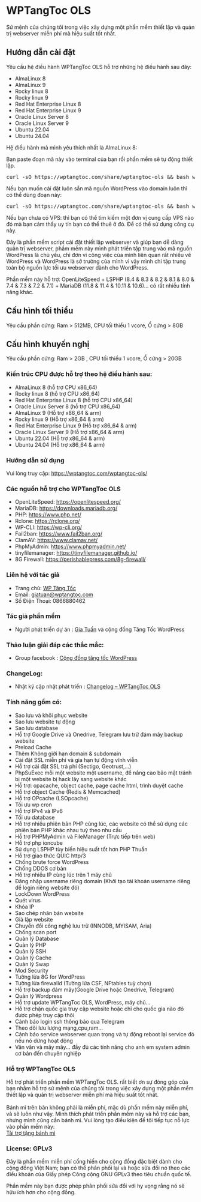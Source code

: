 # WPTangToc OLS
Sứ mệnh của chúng tôi trong việc xây dựng một phần mềm thiết lập và quản trị webserver miễn phí mà hiệu suất tốt nhất.

<h2>Hướng dẫn cài đặt</h2>
Yêu cầu hệ điều hành WPTangToc OLS hỗ trợ những hệ điều hành sau đây:
<ul>
<li>
AlmaLinux 8
</li>
<li>
AlmaLinux 9
</li>

<li>
Rocky linux 8
</li>
<li>
Rocky linux 9
</li>

<li>
Red Hat Enterprise Linux 8
</li>

<li>
Red Hat Enterprise Linux 9
</li>

<li>
Oracle Linux Server 8
</li>

<li>
Oracle Linux Server 9
</li>

<li>
Ubuntu 22.04
</li>
<li>
Ubuntu 24.04
</li>

</ul>
Hệ điều hành mà mình yêu thích nhất là AlmaLinux 8:


Bạn paste đoạn mã này vào terminal của bạn rồi phần mềm sẽ tự động thiết lập.


<pre>curl -sO https://wptangtoc.com/share/wptangtoc-ols && bash wptangtoc-ols</pre>

Nếu bạn muốn cài đặt luôn sẵn mã nguồn WordPress vào domain luôn thì có thể dùng đoạn này:

<pre>curl -sO https://wptangtoc.com/share/wptangtoc-ols && bash wptangtoc-ols wp</pre>

Nếu bạn chưa có VPS: thì bạn có thể tìm kiếm một đơn vị cung cấp VPS nào đó mà bạn cảm thấy uy tín bạn có thể thuê ở đó. Để có thể sử dụng công cụ này.

Đây là phần mềm script cài đặt thiết lập webserver và giúp bạn dễ dàng quản trị webserver, phầm mềm này mình phát triển tập trung vào mã nguồn WordPress là chủ yếu, chỉ đơn vì công việc của mình liên quan rất nhiều về WordPress và WordPress là sở trưởng của mình vì vậy mình chỉ tập trung toàn bộ nguồn lực tối ưu webserver dành cho WordPress.

Phần mềm này hỗ trợ: OpenLiteSpeed + LSPHP (8.4 & 8.3 & 8.2 & 8.1 & 8.0 & 7.4 & 7.3 & 7.2 & 7.1) + MariaDB (11.8 & 11.4 & 10.11 & 10.6)... có rất nhiều tính năng khác.

<h2>Cấu hình tối thiểu</h2>
Yêu cầu phần cứng: Ram > 512MB, CPU tối thiểu 1 vcore, Ổ cứng > 8GB
<h2>Cấu hình khuyến nghị</h2>
Yêu cầu phần cứng: Ram > 2GB , CPU tối thiểu 1 vcore, Ổ cứng > 20GB

<h3>Kiến trúc CPU được hỗ trợ theo hệ điều hành sau:</h3>
<ul>
<li>
AlmaLinux 8 (hỗ trợ CPU x86_64)
</li>

<li>
Rocky linux 8 (hỗ trợ CPU x86_64)
</li>

<li>
Red Hat Enterprise Linux 8 (hỗ trợ CPU x86_64)
</li>

<li>
Oracle Linux Server 8 (hỗ trợ CPU x86_64)
</li>

<li>
AlmaLinux 9 (Hỗ trợ x86_64 & arm)
</li>

<li>
Rocky linux 9 (Hỗ trợ x86_64 & arm)
</li>

<li>
Red Hat Enterprise Linux 9 (Hỗ trợ x86_64 & arm)
</li>

<li>
Oracle Linux Server 9 (Hỗ trợ x86_64 & arm)
</li>

<li>
Ubuntu 22.04 (Hỗ trợ x86_64 & arm)
</li>
<li>
Ubuntu 24.04 (Hỗ trợ x86_64 & arm)
</li>

</ul>


<h3>Hướng dẫn sử dụng</h3>

Vui lòng truy cập: <a href="https://wptangtoc.com/wptangtoc-ols/">https://wptangtoc.com/wptangtoc-ols/</a>

<h3>Các nguồn hỗ trợ cho WPTangToc OLS</h3>

<ul>
<li>OpenLiteSpeed: <a href="https://openlitespeed.org/">https://openlitespeed.org/</a></li>
<li>MariaDB: <a href="https://downloads.mariadb.org/">https://downloads.mariadb.org/</a></li>
<li>PHP: <a href="https://www.php.net/">https://www.php.net/</a></li>
<li>Rclone: <a href="https://rclone.org/">https://rclone.org/</a></li>
<li>WP-CLI: <a href="https://wp-cli.org/">https://wp-cli.org/</a></li>
<li>Fail2ban: <a href="https://www.fail2ban.org/">https://www.fail2ban.org/</a></li>
<li>ClamAV: <a href="https://www.clamav.net/">https://www.clamav.net/</a></li>
<li>PhpMyAdmin: <a href="https://www.phpmyadmin.net/">https://www.phpmyadmin.net/</a></li>
<li>tinyfilemanager: <a href="https://tinyfilemanager.github.io/">https://tinyfilemanager.github.io/</a></li>
<li>8G Firewall: <a href="https://perishablepress.com/8g-firewall/">https://perishablepress.com/8g-firewall/</a></li>
</ul>

<h3>Liên hệ với tác giả</h3>
<ul>
<li>Trang chủ: <a href="https://wptangtoc.com">WP Tăng Tốc</a></li>
<li>Email: <a href="mailto:giatuan@wptangtoc.com">giatuan@wptangtoc.com</a></li>
<li>Số Điện Thoại: 0866880462</li>
</ul>

<h3>Tác giả phần mềm</h3>
<ul>
<li>Người phát triển dự án : <a href="https://wptangtoc.com/gia-tuan/">Gia Tuấn</a> và cộng đồng Tăng Tốc WordPress</li>
</ul>

<h3>Thảo luận giải đáp các thắc mắc: </h3>

<ul>
<li>Group facebook : <a href="https://www.facebook.com/groups/wptangtoc/">Cộng đồng tăng tốc WordPress</a></li>
</ul>


<h3>ChangeLog: </h3>
<ul>
<li>Nhật ký cập nhật phát triển : <a href="https://wptangtoc.com/changelog-wptangtoc-ols/">Changelog – WPTangToc OLS</a></li>
</ul>


<h3>Tính năng gồm có: </h3>
<ul>
<li>Sao lưu và khôi phục website</li>
<li>Sao lưu website tự động</li>
<li>Sao lưu database</li>
<li>Hỗ trợ Google Drive và Onedrive, Telegram lưu trữ đám mây backup website</li>
<li>Preload Cache</li>
<li>Thêm Không giới hạn domain & subdomain</li>
<li>Cài đặt SSL miễn phí và gia hạn tự động vĩnh viễn</li>
<li>Hỗ trợ cài đặt SSL trả phí (Sectigo, Geotrust,...)</li>
<li>PhpSuExec mỗi một website một username, để nâng cao bảo mật tránh bị một website bị hack lây sang website khác</li>
<li>Hỗ trợ: opacache, object cache, page cache html, trình duyệt cache</li>
<li>Hỗ trợ object Cache (Redis & Memcached)</li>
<li>Hỗ trợ OPcache (LSOpcache)</li>
<li>Tối ưu wp cron</li>
<li>Hỗ trợ IPv4 và IPv6</li>
<li>Tối ưu database</li>
<li>Hỗ trợ nhiều phiên bản PHP cùng lúc, các website có thể sử dụng các phiên bản PHP khác nhau tuỳ theo nhu cầu</li>
<li>Hỗ trợ PHPMyAdmin và FileManager (Trực tiếp trên web)</li>
<li>Hỗ trợ php ioncube</li>
<li>Sử dụng LSPHP tùy biến hiệu suất tốt hơn PHP Thuần</li>
<li>Hỗ trợ giao thức QUIC http/3</li>
<li>Chống brute force WordPress</li>
<li>Chống DDOS cơ bản</li>
<li>Hỗ trợ nhiều IP cùng lúc trên 1 máy chủ</li>
<li>Đăng nhập username riêng domain (Khởi tạo tài khoản username riêng để login riêng website đó)</li>
<li>LockDown WordPress</li>
<li>Quét virus</li>
<li>Khóa IP</li>
<li>Sao chép nhân bản website</li>
<li>Giả lập website</li>
<li>Chuyển đổi công nghệ lưu trữ (INNODB, MYISAM, Aria)</li>
<li>Chống scan port</li>
<li>Quản lý Database</li>
<li>Quản lý PHP</li>
<li>Quản lý SSH</li>
<li>Quản lý Cache</li>
<li>Quản lý Swap</li>
<li>Mod Security</li>
<li>Tường lửa 8G for WordPress</li>
<li>Tường lửa firewalld (Tường lửa CSF, NFtables tuỳ chọn)</li>
<li>Hỗ trợ backup đám mây(Google Drive hoặc Onedrive, Telegram)</li>
<li>Quản lý Wordpress</li>
<li>Hỗ trợ update WPTangToc OLS, WordPress, máy chủ...</li>
<li>Hỗ trợ chặn quốc gia truy cập website hoặc chỉ cho quốc gia nào đó được phép truy cập thôi</li>
<li>Cảnh báo login ssh thông báo qua Telegram</li>
<li>Theo dõi lưu lượng mạng,cpu,ram...</li>
<li>Cảnh báo service webserver quan trọng và tự động reboot lại service đó nếu nó dừng hoạt động</li>
<li>Vân vân và mây mây... đầy đủ các tính năng cho anh em system admin cơ bản đến chuyên nghiệp</li>
</ul>

<h3>Hỗ trợ WPTangToc OLS</h3>
Hỗ trợ phát triển phần mềm WPTangToc OLS. rất biết ơn sự đóng góp của bạn nhằm hỗ trợ sứ mệnh của chúng tôi trong việc xây dựng một phần mềm thiết lập và quản trị webserver miễn phí mà hiệu suất tốt nhất.
<br>
<br>
Bánh mì trên bàn không phải là miễn phí, mặc dù phần mềm này miễn phí, và sẽ luôn như vậy. Mình thích phát triển phần mềm này và hỗ trợ các bạn, nhưng mình cũng cần bánh mì. Vui lòng tạo điều kiện để tôi tiếp tục nỗ lực vào phần mềm này:<br>
<a href="https://wptangtoc.com/donate">Tài trợ tặng bánh mì</a>


<h3>License: GPLv3</h3>

Đây là phần mềm miễn phí cống hiến cho cộng đồng đặc biệt dành cho cộng đồng Việt Nam; bạn có thể phân phối lại và hoặc sửa đổi nó theo các điều khoản của Giấy phép Công cộng GNU GPLv3 theo tiêu chuẩn quốc tế.

Phần mềm này bạn được phép phân phối sửa đổi với hy vọng rằng nó sẽ hữu ích hơn cho cộng đồng.
